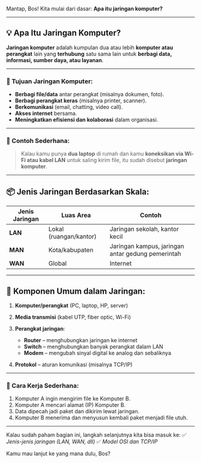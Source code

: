 Mantap, Bos! Kita mulai dari dasar: **Apa itu jaringan komputer?**

---

## 💡 Apa Itu Jaringan Komputer?

**Jaringan komputer** adalah kumpulan dua atau lebih **komputer atau perangkat** lain yang **terhubung** satu sama lain untuk **berbagi data, informasi, sumber daya, atau layanan**.

---

### 🎯 Tujuan Jaringan Komputer:

* **Berbagi file/data** antar perangkat (misalnya dokumen, foto).
* **Berbagi perangkat keras** (misalnya printer, scanner).
* **Berkomunikasi** (email, chatting, video call).
* **Akses internet** bersama.
* **Meningkatkan efisiensi dan kolaborasi** dalam organisasi.

---

### 🔌 Contoh Sederhana:

> Kalau kamu punya **dua laptop** di rumah dan kamu **koneksikan via Wi-Fi atau kabel LAN** untuk saling kirim file, itu sudah disebut **jaringan komputer**.

---

## 📦 Jenis Jaringan Berdasarkan Skala:

| Jenis Jaringan | Luas Area              | Contoh                                            |
| -------------- | ---------------------- | ------------------------------------------------- |
| **LAN**        | Lokal (ruangan/kantor) | Jaringan sekolah, kantor kecil                    |
| **MAN**        | Kota/kabupaten         | Jaringan kampus, jaringan antar gedung pemerintah |
| **WAN**        | Global                 | Internet                                          |

---

## 🧱 Komponen Umum dalam Jaringan:

1. **Komputer/perangkat** (PC, laptop, HP, server)
2. **Media transmisi** (kabel UTP, fiber optic, Wi-Fi)
3. **Perangkat jaringan**:

   * **Router** – menghubungkan jaringan ke internet
   * **Switch** – menghubungkan banyak perangkat dalam LAN
   * **Modem** – mengubah sinyal digital ke analog dan sebaliknya
4. **Protokol** – aturan komunikasi (misalnya TCP/IP)

---

### 🔁 Cara Kerja Sederhana:

1. Komputer A ingin mengirim file ke Komputer B.
2. Komputer A mencari alamat (IP) Komputer B.
3. Data dipecah jadi paket dan dikirim lewat jaringan.
4. Komputer B menerima dan menyusun kembali paket menjadi file utuh.

---

Kalau sudah paham bagian ini, langkah selanjutnya kita bisa masuk ke:
✅ *Jenis-jenis jaringan (LAN, WAN, dll)*
✅ *Model OSI dan TCP/IP*

Kamu mau lanjut ke yang mana dulu, Bos?
